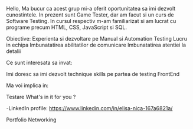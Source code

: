 
Hello, 
Ma bucur ca acest grup mi-a oferit oportunitatea sa imi dezvolt cunostintele. In prezent sunt Game Tester, dar am facut si un curs de Software Testing. In cursul respectiv m-am familiarizat si am lucrat cu programe precum HTML, CSS, JavaScript si SQL. 

Obiective:
Experienta si dezvoltare pe Manual si Automation Testing 
Lucru in echipa
Imbunatatirea abilitatilor de comunicare
Imbunatatirea atentiei la detalii

Ce sunt interesata sa invat:

Imi doresc sa imi dezvolt technique skills pe partea de testing
FrontEnd

Ma voi implica in:

Testare
What's in it for you ?

-LinkedIn profile: https://www.linkedin.com/in/elisa-nica-167a6821a/

Portfolio
Networking 
